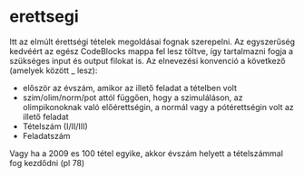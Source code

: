 # erettsegi
Itt az elmúlt érettségi tételek megoldásai fognak szerepelni.
Az egyszerűség kedvéért az egész CodeBlocks mappa fel lesz töltve, 
így tartalmazni fogja a szükséges input és output filokat is.
Az elnevezési konvenció a következő (amelyek között _ lesz):
* először az évszám, amikor az illető feladat a tételben volt
* szim/olim/norm/pot attól függően, hogy a szimuláláson, az olimpikonoknak való előérettségin, a normál vagy a pótérettségin volt az illető feladat
* Tételszám (I/II/III)
* Feladatszám

Vagy ha a 2009 es 100 tétel egyike, akkor évszám helyett a tételszámmal fog kezdődni (pl 78)
